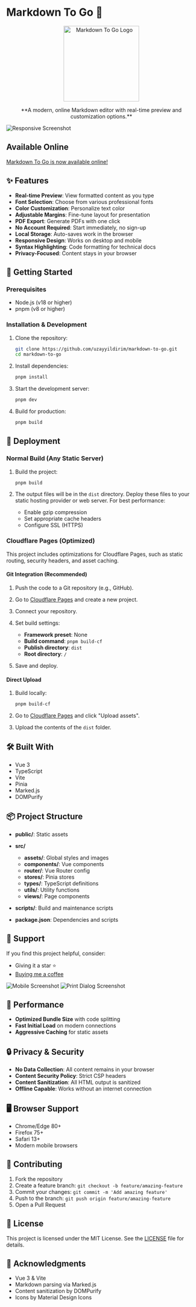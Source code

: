 # Markdown To Go 📝

<p align="center">
  <img src="/Markdown2Go.svg" alt="Markdown To Go Logo" width="200"/>
</p>

<p align="center">
  **A modern, online Markdown editor with real-time preview and customization options.**
</p>

![Responsive Screenshot](https://github.com/UzayYildirim/Markdown-To-Go/blob/main/screenshots/MD2GO_Responsive.png?raw=true)

## Available Online
[Markdown To Go is now available online!](https://pages.cloudflare.com/)

## ✨ Features

* **Real-time Preview**: View formatted content as you type
* **Font Selection**: Choose from various professional fonts
* **Color Customization**: Personalize text color
* **Adjustable Margins**: Fine-tune layout for presentation
* **PDF Export**: Generate PDFs with one click
* **No Account Required**: Start immediately, no sign-up
* **Local Storage**: Auto-saves work in the browser
* **Responsive Design**: Works on desktop and mobile
* **Syntax Highlighting**: Code formatting for technical docs
* **Privacy-Focused**: Content stays in your browser

## 🚀 Getting Started

### Prerequisites

* Node.js (v18 or higher)
* pnpm (v8 or higher)

### Installation & Development

1. Clone the repository:

   ```bash
   git clone https://github.com/uzayyildirim/markdown-to-go.git
   cd markdown-to-go
   ```

2. Install dependencies:

   ```bash
   pnpm install
   ```

3. Start the development server:

   ```bash
   pnpm dev
   ```

4. Build for production:

   ```bash
   pnpm build
   ```

## 🚢 Deployment

### Normal Build (Any Static Server)

1. Build the project:

   ```bash
   pnpm build
   ```

2. The output files will be in the `dist` directory. Deploy these files to your static hosting provider or web server. For best performance:

   * Enable gzip compression
   * Set appropriate cache headers
   * Configure SSL (HTTPS)

### Cloudflare Pages (Optimized)

This project includes optimizations for Cloudflare Pages, such as static routing, security headers, and asset caching.

#### Git Integration (Recommended)

1. Push the code to a Git repository (e.g., GitHub).
2. Go to [Cloudflare Pages](https://pages.cloudflare.com/) and create a new project.
3. Connect your repository.
4. Set build settings:

   * **Framework preset**: None
   * **Build command**: `pnpm build-cf`
   * **Publish directory**: `dist`
   * **Root directory**: `/`
5. Save and deploy.

#### Direct Upload

1. Build locally:

   ```bash
   pnpm build-cf
   ```

2. Go to [Cloudflare Pages](https://pages.cloudflare.com/) and click "Upload assets".

3. Upload the contents of the `dist` folder.

## 🛠️ Built With

* Vue 3
* TypeScript
* Vite
* Pinia
* Marked.js
* DOMPurify

## 📦 Project Structure

* **public/**: Static assets
* **src/**

  * **assets/**: Global styles and images
  * **components/**: Vue components
  * **router/**: Vue Router config
  * **stores/**: Pinia stores
  * **types/**: TypeScript definitions
  * **utils/**: Utility functions
  * **views/**: Page components
* **scripts/**: Build and maintenance scripts
* **package.json**: Dependencies and scripts

## 🌟 Support

If you find this project helpful, consider:

* Giving it a star ⭐
* [Buying me a coffee](https://buymeacoffee.com/uzayyildirim)

![Mobile Screenshot](https://github.com/UzayYildirim/Markdown-To-Go/blob/main/screenshots/MD2GO_Mobile.png?raw=true)
![Print Dialog Screenshot](https://github.com/UzayYildirim/Markdown-To-Go/blob/main/screenshots/MD2GO_PrintDialog.png?raw=true)

## 🚀 Performance

* **Optimized Bundle Size** with code splitting
* **Fast Initial Load** on modern connections
* **Aggressive Caching** for static assets

## 🔒 Privacy & Security

* **No Data Collection**: All content remains in your browser
* **Content Security Policy**: Strict CSP headers
* **Content Sanitization**: All HTML output is sanitized
* **Offline Capable**: Works without an internet connection

## 🖥️ Browser Support

* Chrome/Edge 80+
* Firefox 75+
* Safari 13+
* Modern mobile browsers

## 🤝 Contributing

1. Fork the repository
2. Create a feature branch: `git checkout -b feature/amazing-feature`
3. Commit your changes: `git commit -m 'Add amazing feature'`
4. Push to the branch: `git push origin feature/amazing-feature`
5. Open a Pull Request

## 📄 License

This project is licensed under the MIT License. See the [LICENSE](LICENSE) file for details.

## 🎉 Acknowledgments

* Vue 3 & Vite
* Markdown parsing via Marked.js
* Content sanitization by DOMPurify
* Icons by Material Design Icons
